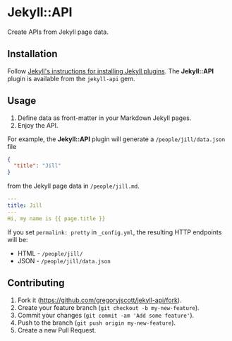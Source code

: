 # Jekyll::API

Create APIs from Jekyll page data.

## Installation

Follow [Jekyll's instructions for installing Jekyll plugins](http://jekyllrb.com/docs/plugins/#installing-a-plugin). The **Jekyll::API** plugin is available from the `jekyll-api` gem.

## Usage

1. Define data as front-matter in your Markdown Jekyll pages.
2. Enjoy the API.

For example, the **Jekyll::API** plugin will generate a `/people/jill/data.json` file

```json
{
  "title": "Jill"
}
```

 from the Jekyll page data in `/people/jill.md`.
```yaml
---
title: Jill
---
Hi, my name is {{ page.title }}
```

If you set `permalink: pretty` in `_config.yml`, the resulting HTTP endpoints will be:
* HTML - `/people/jill/`
* JSON - `/people/jill/data.json`

## Contributing

1. Fork it (https://github.com/gregoryjscott/jekyll-api/fork).
2. Create your feature branch (`git checkout -b my-new-feature`).
3. Commit your changes (`git commit -am 'Add some feature'`).
4. Push to the branch (`git push origin my-new-feature`).
5. Create a new Pull Request.
